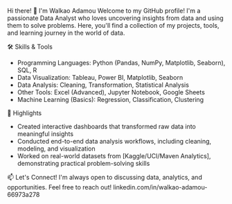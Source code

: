 Hi there! 👋 I'm Walkao Adamou
Welcome to my GitHub profile! I'm a passionate Data Analyst who loves uncovering insights from data and using them to solve problems. Here, you'll find a collection of my projects, tools, and learning journey in the world of data.

🛠️ Skills & Tools
   * Programming Languages: Python (Pandas, NumPy, Matplotlib, Seaborn), SQL, R
   * Data Visualization: Tableau, Power BI, Matplotlib, Seaborn
   * Data Analysis: Cleaning, Transformation, Statistical Analysis
   * Other Tools: Excel (Advanced), Jupyter Notebook, Google Sheets
   * Machine Learning (Basics): Regression, Classification, Clustering

🌟 Highlights
   * Created interactive dashboards that transformed raw data into meaningful insights
   * Conducted end-to-end data analysis workflows, including cleaning, modeling, and visualization
   * Worked on real-world datasets from [Kaggle/UCI/Maven Analytics], demonstrating practical problem-solving skills
     
📫 Let's Connect!
I'm always open to discussing data, analytics, and opportunities. Feel free to reach out!
    linkedin.com/in/walkao-adamou-66973a278

<!---
w-alkao/w-alkao is a ✨ special ✨ repository because its `README.md` (this file) appears on your GitHub profile.
You can click the Preview link to take a look at your changes.
--->
